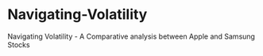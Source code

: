 # Navigating-Volatility
Navigating Volatility - A Comparative analysis between Apple and Samsung Stocks
